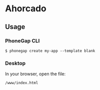# Ahorcado

## Usage

### PhoneGap CLI

    $ phonegap create my-app --template blank

### Desktop

In your browser, open the file:

    /www/index.html

